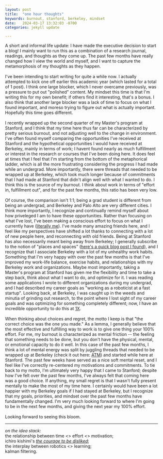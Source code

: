```yaml
---
layout: post
title:  "one hour thoughts"
keywords: burnout, stanford, berkeley, mindset
date:   2024-03-17 13:32:03 -0700
categories: jekyll update

---
```

A short and informal life update: I have made the executive decision to start a blog! I mainly want to run this as a combination of a research journal, readings, and thoughts as they come up. The past few months have really changed how I view the world and myself, and I want to capture the metamorphosis of my thoughts as they happen. 
\
\
I've been intending to start writing for quite a while now. I actually attempted to kick one off earlier this academic year (which lasted for a total of 1 post). I think one large blocker, which I never overcame previously, was a pressure to put out "polished" content. My mindset this time is that I'm writing this for my own benefit; if others find it interesting, that's a bonus. I also think that another large blocker was a lack of time to focus on what I found important, and moreso trying to figure out what is actually important. Hopefully this time goes different. 
\
\
I recently wrapped up the second quarter of my Master's program at Stanford, and I think that my time here thus far can be characterized by pretty serious burnout, and not adjusting well to the change in environment. I've often found myself comparing the opportunities I've received at Stanford and the hypothetical opportunities I would have received at Berkeley, mainly in terms of work; I havent found nearly as much fulfillment or interest in the research or courses that I've been doing here. It does feel at times that I feel that I'm starting from the bottom of the metaphorical ladder, which is all the more frustrating considering the progress I had made while an undergrad. More importantly, there were threads that needed to be wrapped up at Berkeley, which took much longer because of commitments that I had made at Stanford that didn't align well with what I wanted to do. I think this is the source of my burnout. I think about work in terms of "effort in, fulfillment out", and for the past few months, this ratio has been very low.
\
\
Of course, the comparison isn't 1:1; being a grad student is different from being an undergrad, and Berkeley and Palo Alto are very different cities. I think more importantly, I recognize and continually remind myself about how priveleged I am to have these opportunities. Rather than focusing on what I've lost, I've been making a conscious effort to focus on what I currently have ([literally me](https://www.reddit.com/r/OnePiece/comments/9czqm4/i_still_have_my_friends_colored_panel/)). I've made many amazing friends here, and I feel like my perspectives have shifted a lot thanks to connecting with a lot of new people here, and reconnecting with old friends. Being at Stanford has also necessarily meant being away from Berkeley; I generally subscribe to the notion of "places and spaces" ([here's a quick blog post I found](https://theculturalcourier.home.blog/2019/02/22/everyday-anthropology-space-vs-place/)), and I recognize that I associate Berkeley with a lot of my unhealthy work habits. Something that I'm very happy with over the past few months is that I've improved my work-life balance, exercise habits, and relationships with my Berkeley work and  organizations. Maybe most importantly, taking a Master's program at Stanford has given me the flexibility and time to take a step back, think about what I want to do, and optimize for it. I was reading some applications I wrote to different organizations during my undergrad, and I had described my career goals as "working as a roboticist at a fast startup". Looking back, at Berkeley, I was caught up in the weeds and minutia of grinding out research, to the point where I lost sight of my career goals and was optimizing for something completely different; now, I have an incredible opportunity to do this at [1X](https://www.1x.tech/).
\
\
When thinking about choices and regret, the motto I keep is that "the correct choice was the one you made." As a lemma, I generally believe that the most effective and fulfilling way to work is to give one thing your 100% effort. For me, my burnout is characterized as mental friction -- the feeling that something needs to be done, but you don't have the physical, mental, or emotional capacity to do it well. In this case of the past few months, I think a lot of mental energy was split by juggling threads that needed to be wrapped up at Berkeley (check it out here: [ATM](https://xingyu-lin.github.io/atm/)) and started while here at Stanford. The past few weeks have served as a nice soft mental reset, and I feel like I've correctly re-centered my motivations and commitments. To tie back to my motto, I'm ultimately very happy that I came to Stanford; despite how I've felt over the past few months, I've always felt that coming here was a good choice. If anything, my small regret is that I wasn't fully present mentally to make the most of my time here. I certainly would have been a lot happier with my Berkeley goals if I had stayed at Berkeley, but I recognize that my goals, priorities, and mindset over the past few months have fundamentally changed. I'm very much looking forward to where I'm going to be in the next few months, and giving the next year my 100% effort.
\
\
Looking forward to seeing this bloom.

___

_on the idea stack:_ \
the relationship between time <> effort <> motivation; \
ichiro kishimi's [_the courage to be disliked_](https://www.goodreads.com/en/book/show/43306206); \
the interplay between robotics <> learning; \
kalman filtering.